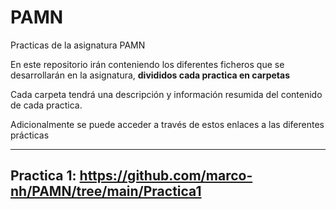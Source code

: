 # PAMN
Practicas de la asignatura PAMN


En este repositorio irán conteniendo los diferentes ficheros que se desarrollarán en la asignatura, **divididos cada practica en carpetas**

Cada carpeta tendrá una descripción y información resumida del contenido de cada practica.

Adicionalmente se puede acceder a través de estos enlaces a las diferentes prácticas

------------------------------
Practica 1: https://github.com/marco-nh/PAMN/tree/main/Practica1
------------------------------

